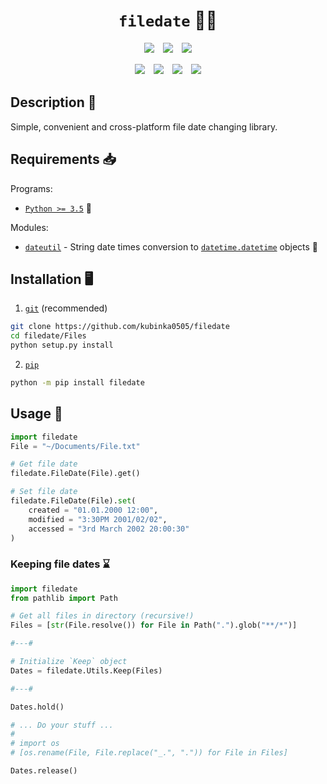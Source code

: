 <h1 align=center><code><b>filedate</b></code> 📝📅</h1>
<p align=center><a href=http://github.com/kubinka0505/filedate/releases/><img src=https://img.shields.io/github/v/release/kubinka0505/filedate?style=for-the-badge></a>　<a href=http://github.com/kubinka0505/filedate/commit><img src=https://img.shields.io/github/last-commit/kubinka0505/filedate?style=for-the-badge></a>　<a href=http://github.com/kubinka0505/filedate/blob/master/License.txt><img src=https://img.shields.io/github/license/kubinka0505/filedate?logo=readthedocs&color=red&logoColor=white&style=for-the-badge></a></p>

<p align=center><img src=https://img.shields.io/tokei/lines/github/kubinka0505/filedate?style=for-the-badge>　<img src=https://img.shields.io/github/languages/code-size/kubinka0505/filedate?style=for-the-badge>　<img src=https://img.shields.io/codeclimate/maintainability/kubinka0505/filedate?logo=code-climate&style=for-the-badge>　<img src=https://img.shields.io/codacy/grade/c8aeb5f42a38414da83d4156b546a4d1?logo=codacy&style=for-the-badge></p>

## Description 📝
Simple, convenient and cross-platform file date changing library.

## Requirements 📥
Programs:
- [`Python >= 3.5`](http://www.python.org/downloads) 🐍

Modules:
- [`dateutil`](http://github.com/python-pillow/Pillow) - String date times conversion to [`datetime.datetime`](https://docs.python.org/3/library/datetime.html#datetime.datetime) objects 📅

## Installation 🖥️

1. [`git`](https://git-scm.com) (recommended)
```bash
git clone https://github.com/kubinka0505/filedate
cd filedate/Files
python setup.py install
```

2. [`pip`](https://pypi.org/project/pip)
```bash
python -m pip install filedate
```
 
## Usage 📝

```python
import filedate
File = "~/Documents/File.txt"

# Get file date
filedate.FileDate(File).get()

# Set file date
filedate.FileDate(File).set(
	created = "01.01.2000 12:00",
	modified = "3:30PM 2001/02/02",
	accessed = "3rd March 2002 20:00:30"
)
```

### **Keeping file dates** ⌛
```python
import filedate
from pathlib import Path

# Get all files in directory (recursive!)
Files = [str(File.resolve()) for File in Path(".").glob("**/*")]

#---#

# Initialize `Keep` object
Dates = filedate.Utils.Keep(Files)

#---#

Dates.hold()

# ... Do your stuff ...
#
# import os
# [os.rename(File, File.replace("_.", ".")) for File in Files]

Dates.release()
```